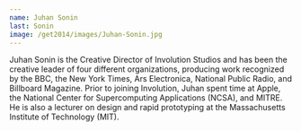 ```yaml
---
name: Juhan Sonin
last: Sonin
image: /get2014/images/Juhan-Sonin.jpg
---
```


Juhan Sonin is the Creative Director of Involution Studios and has been the creative leader of four different organizations, producing work recognized by the BBC, the New York Times, Ars Electronica, National Public Radio, and Billboard Magazine. Prior to joining Involution, Juhan spent time at Apple, the National Center for Supercomputing Applications (NCSA), and MITRE. He is also a lecturer on design and rapid prototyping at the Massachusetts Institute of Technology (MIT).
